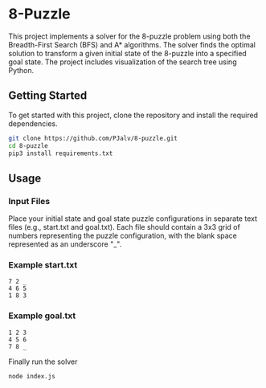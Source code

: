 # 8-Puzzle

This project implements a solver for the 8-puzzle problem using both the Breadth-First Search (BFS) and A* algorithms. The solver finds the optimal solution to transform a given initial state of the 8-puzzle into a specified goal state. The project includes visualization of the search tree using Python.

## Getting Started

To get started with this project, clone the repository and install the required dependencies.

```bash
git clone https://github.com/PJalv/8-puzzle.git
cd 8-puzzle
pip3 install requirements.txt
```

## Usage
### Input Files
Place your initial state and goal state puzzle configurations in separate text files (e.g., start.txt and goal.txt). Each file should contain a 3x3 grid of numbers representing the puzzle configuration, with the blank space represented as an underscore "_".

### Example start.txt
```
7 2 _
4 6 5
1 8 3
```

### Example goal.txt
```
1 2 3
4 5 6
7 8 _
```

Finally run the solver
```
node index.js
```

